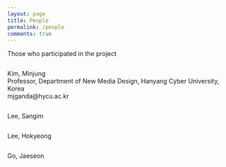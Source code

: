 ```yaml
---
layout: page
title: People
permalink: /people
comments: true
---
```

<style>.layout-page .article-post p:last-child{margin-bottom:0;}</style>
<div class="justify-content-between">
<p>Those who participated in the project</p>
    <div class="row">
        <div class="col-6 col-md-6 col-lg-3 pr-lg-0 mb-20px people_box">
            <div class="people_img">
                <img class="" src="{{site.baseurl}}/assets/images/Minjeong.png" alt="" />
                <p>Kim, Minjung<br>Professor, Department of New Media Design, Hanyang Cyber University, Korea<br>mjganda@hycu.ac.kr</p>
            </div>
            <!-- <div class="people_txt">
                <b>Minjeong Kim</b>
                <p>This website is built with Jekyll and Mediumish template for Jekyll. It's for demonstration purposes, no real content can be found.</p>
            </div> -->
        </div>
        <div class="col-6 col-md-6 col-lg-3 pr-lg-0 mb-20px people_box">
            <div class="people_img">
                <img class="" src="{{site.baseurl}}/assets/images/Sangim.png" alt="" />
                <p>Lee, Sangim</p>
            </div>
            <!-- <div class="people_txt">
                <b>Sangim Lee</b>
                <p>This website is built with Jekyll and Mediumish template for Jekyll. It's for demonstration purposes, no real content can be found.</p>
            </div> -->
        </div>
        <div class="col-6 col-md-6 col-lg-3 pr-lg-0 mb-20px people_box">
            <div class="people_img">
                <img class="" src="{{site.baseurl}}/assets/images/Hokyeong.png" alt="" />
                <p>Lee, Hokyeong</p>
            </div>
            <!-- <div class="people_txt">
                <b>Hokyeon Lee</b>
                <p>This website is built with Jekyll and Mediumish template for Jekyll. It's for demonstration purposes, no real content can be found. </p>
            </div> -->
        </div>
        <div class="col-6 col-md-6 col-lg-3 pr-lg-0 mb-20px people_box">
            <div class="people_img">
                <img class="" src="{{site.baseurl}}/assets/images/Jaeseon.png" alt="" />
                <p>Go, Jaeseon</p>
            </div>
            <!-- <div class="people_txt">
                <b>Jaeseon Go</b>
                <p> Mediumish template for Jekyll is compatible with Github pages, in fact even this demo is created with Github Pages and hosted with Github.</p>
            </div> -->
        </div>       
    </div>
</div>
